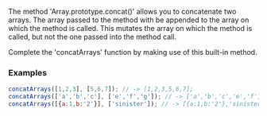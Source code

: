 The method 'Array.prototype.concat()' allows you to concatenate two arrays. The array passed to the method with be appended to the array on which the method is called. This mutates the array on which the method is called, but not the one passed into the method call.

Complete the 'concatArrays' function by making use of this built-in method.

### Examples

```js
concatArrays([1,2,3], [5,6,7]); // -> [1,2,3,5,6,7];
concatArrays(['a','b','c'], ['e','f','g']); // -> ['a','b','c','e','f','g'];
concatArrays([{a:1,b:'2'}], ['sinister']); // -> [{a:1,b:'2'},'sinister'];
```
